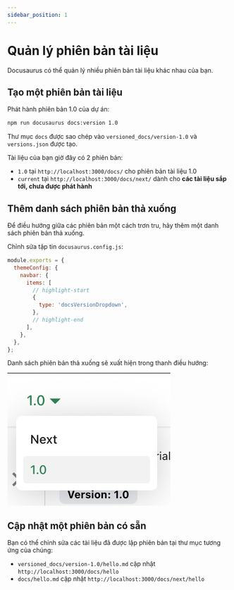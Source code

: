 ```yaml
---
sidebar_position: 1
---
```


# Quản lý phiên bản tài liệu

Docusaurus có thể quản lý nhiều phiên bản tài liệu khác nhau của bạn.

## Tạo một phiên bản tài liệu

Phát hành phiên bản 1.0 của dự án:

```bash
npm run docusaurus docs:version 1.0
```

Thư mục `docs` được sao chép vào `versioned_docs/version-1.0` và `versions.json` được tạo.

Tài liệu của bạn giờ đây có 2 phiên bản:

- `1.0` tại `http://localhost:3000/docs/` cho phiên bản tài liệu 1.0
- `current` tại `http://localhost:3000/docs/next/` dành cho **các tài liệu sắp tới, chưa được phát hành**

## Thêm danh sách phiên bản thả xuống

Để điều hướng giữa các phiên bản một cách trơn tru, hãy thêm một danh sách phiên bản thả xuống.

Chỉnh sửa tập tin `docusaurus.config.js`:

```js title="docusaurus.config.js"
module.exports = {
  themeConfig: {
    navbar: {
      items: [
        // highlight-start
        {
          type: 'docsVersionDropdown',
        },
        // highlight-end
      ],
    },
  },
};
```

Danh sách phiên bản thả xuống sẽ xuất hiện trong thanh điều hướng:

![Danh sách phiên bản tài liệu thả xuống](./img/docsVersionDropdown.png)

## Cập nhật một phiên bản có sẵn

Bạn có thể chỉnh sửa các tài liệu đã được lập phiên bản tại thư mục tương ứng của chúng:

- `versioned_docs/version-1.0/hello.md` cập nhật `http://localhost:3000/docs/hello`
- `docs/hello.md` cập nhật `http://localhost:3000/docs/next/hello`
